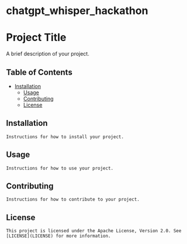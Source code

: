 # chatgpt_whisper_hackathon

# Project Title

A brief description of your project.

## Table of Contents

- [Installation](#installation)
    - [Usage](#usage)
    - [Contributing](#contributing)
    - [License](#license)

## Installation

    Instructions for how to install your project.

## Usage

    Instructions for how to use your project.

## Contributing

    Instructions for how to contribute to your project.

## License

    This project is licensed under the Apache License, Version 2.0. See [LICENSE](LICENSE) for more information.

 
